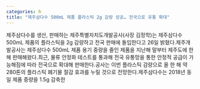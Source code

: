 ```yaml
---
categories: h
title: "제주삼다수 500mL 제품 플라스틱 2g 감량 성공… 전국으로 유통 확대"
---
```

제주삼다수를 생산, 판매하는 제주특별자치도개발공사(사장 김정학)는 제주삼다수 500mL 제품의 플라스틱을 2g 감량하고 전국 판매에 돌입한다고 26일 밝혔다.제주개발공사는 제주삼다수 500mL 제품 용기 중량을 줄인 제품을 지난해 말부터 제주도에 한해 판매해왔다.최근, 물류 안정화 테스트를 통과해 전국 유통망을 통한 안정적 공급이 가능해짐에 따라 전국으로 확대해 판매한다.공사는 이번 플라스틱 감량으로 올 한 해 약 280톤의 플라스틱 폐기물 절감 효과를 누릴 것으로 전망한다.제주삼다수는 2018년 동일 제품 중량을 1.5g 감축한
